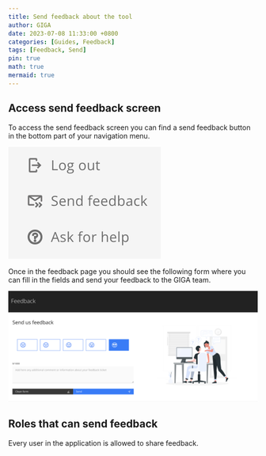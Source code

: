 ```yaml
---
title: Send feedback about the tool
author: GIGA
date: 2023-07-08 11:33:00 +0800
categories: [Guides, Feedback]
tags: [Feedback, Send]
pin: true
math: true
mermaid: true
---
```


## Access send feedback screen

To access the send feedback screen you can find a send feedback button in the bottom part of your navigation menu.

![Send feedback button](/assets/img/posts/send-feedback/01.png)

Once in the feedback page you should see the following form where you can fill in the fields and send your feedback to the GIGA team.

![Feedback form](/assets/img/posts/send-feedback/02.png)

## Roles that can send feedback

Every user in the application is allowed to share feedback.

